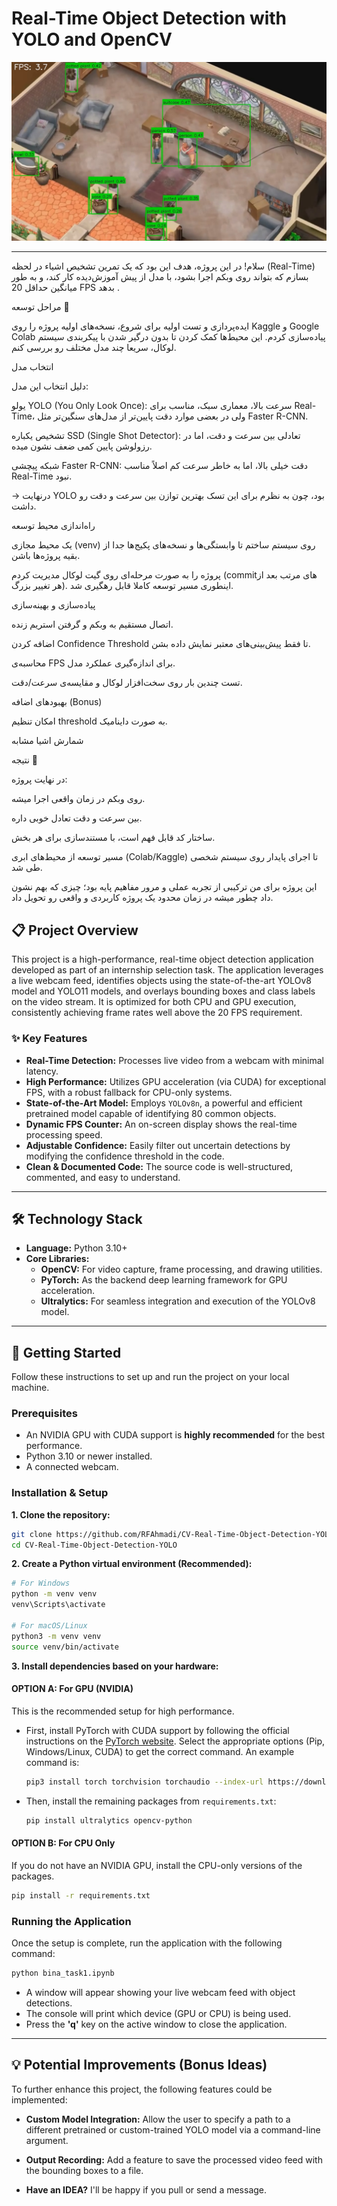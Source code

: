 # Real-Time Object Detection with YOLO and OpenCV

![Project Demo](./mediaoutput.jpg)

---

سلام!
در این پروژه، هدف این بود که یک تمرین تشخیص اشیاء در لحظه (Real-Time) بسازم که بتواند روی وبکم اجرا بشود، با مدل از پیش آموزش‌دیده کار کند، و به طور میانگین حداقل 20 FPS بدهد
.

مراحل توسعه 🔧

ایده‌پردازی و تست اولیه
برای شروع، نسخه‌های اولیه پروژه را روی Kaggle و Google Colab پیاده‌سازی کردم. این محیط‌ها کمک کردن تا بدون درگیر شدن با پیکربندی سیستم لوکال، سریعا چند مدل مختلف رو بررسی کنم.

انتخاب مدل

دلیل انتخاب این مدل:

یولو YOLO (You Only Look Once): سرعت بالا، معماری سبک، مناسب برای Real-Time، ولی در بعضی موارد دقت پایین‌تر از مدل‌های سنگین‌تر مثل Faster R-CNN.

تشخیص یکباره SSD (Single Shot Detector): تعادلی بین سرعت و دقت، اما در رزولوشن پایین کمی ضعف نشون میده.

شبکه پیچشی Faster R-CNN: دقت خیلی بالا، اما به خاطر سرعت کم اصلاً مناسب Real-Time نبود.

→ درنهایت YOLO بود، چون به نظرم برای این تسک بهترین توازن بین سرعت و دقت رو داشت.

راه‌اندازی محیط توسعه

یک محیط مجازی (venv) روی سیستم ساختم تا وابستگی‌ها و نسخه‌های پکیج‌ها جدا از بقیه پروژه‌ها باشن.

پروژه را به صورت مرحله‌ای روی گیت لوکال مدیریت کردم (commitهای مرتب بعد از هر تغییر بزرگ). اینطوری مسیر توسعه کاملا قابل رهگیری شد.

پیاده‌سازی و بهینه‌سازی

اتصال مستقیم به وبکم و گرفتن استریم زنده.

اضافه کردن Confidence Threshold تا فقط پیش‌بینی‌های معتبر نمایش داده بشن.

محاسبه‌ی FPS برای اندازه‌گیری عملکرد مدل.

تست چندین بار روی سخت‌افزار لوکال و مقایسه‌ی سرعت/دقت.

بهبودهای اضافه (Bonus)

امکان تنظیم threshold به صورت داینامیک.

شمارش اشیا مشابه

نتیجه 🎯

در نهایت پروژه‌:

روی وبکم در زمان واقعی اجرا میشه.

بین سرعت و دقت تعادل خوبی داره.

ساختار کد قابل فهم است، با مستندسازی برای هر بخش.

مسیر توسعه از محیط‌های ابری (Colab/Kaggle) تا اجرای پایدار روی سیستم شخصی طی شد.

این پروژه برای من ترکیبی از تجربه عملی و مرور مفاهیم پایه بود؛ چیزی که بهم نشون داد چطور میشه در زمان محدود یک پروژه کاربردی و واقعی رو تحویل داد.




## 📋 Project Overview

This project is a high-performance, real-time object detection application developed as part of an internship selection task. The application leverages a live webcam feed, identifies objects using the state-of-the-art YOLOv8 model and YOLO11 models, and overlays bounding boxes and class labels on the video stream. It is optimized for both CPU and GPU execution, consistently achieving frame rates well above the 20 FPS requirement.

### ✨ Key Features

- **Real-Time Detection:** Processes live video from a webcam with minimal latency.
- **High Performance:** Utilizes GPU acceleration (via CUDA) for exceptional FPS, with a robust fallback for CPU-only systems.
- **State-of-the-Art Model:** Employs `YOLOv8n`, a powerful and efficient pretrained model capable of identifying 80 common objects.
- **Dynamic FPS Counter:** An on-screen display shows the real-time processing speed.
- **Adjustable Confidence:** Easily filter out uncertain detections by modifying the confidence threshold in the code.
- **Clean & Documented Code:** The source code is well-structured, commented, and easy to understand.

---

## 🛠️ Technology Stack

- **Language:** Python 3.10+
- **Core Libraries:**
  - **OpenCV:** For video capture, frame processing, and drawing utilities.
  - **PyTorch:** As the backend deep learning framework for GPU acceleration.
  - **Ultralytics:** For seamless integration and execution of the YOLOv8 model.

---

## 🚀 Getting Started

Follow these instructions to set up and run the project on your local machine.

### Prerequisites

- An NVIDIA GPU with CUDA support is **highly recommended** for the best performance.
- Python 3.10 or newer installed.
- A connected webcam.

### Installation & Setup

**1. Clone the repository:**
```bash
git clone https://github.com/RFAhmadi/CV-Real-Time-Object-Detection-YOLO.git
cd CV-Real-Time-Object-Detection-YOLO
```

**2. Create a Python virtual environment (Recommended):**
```bash
# For Windows
python -m venv venv
venv\Scripts\activate

# For macOS/Linux
python3 -m venv venv
source venv/bin/activate
```

**3. Install dependencies based on your hardware:**

#### **OPTION A: For GPU (NVIDIA)**
This is the recommended setup for high performance.

- First, install PyTorch with CUDA support by following the official instructions on the [PyTorch website](https://pytorch.org/get-started/locally/). Select the appropriate options (Pip, Windows/Linux, CUDA) to get the correct command. An example command is:
  ```bash
  pip3 install torch torchvision torchaudio --index-url https://download.pytorch.org/whl/cu121
  ```
- Then, install the remaining packages from `requirements.txt`:
  ```bash
  pip install ultralytics opencv-python
  ```

#### **OPTION B: For CPU Only**
If you do not have an NVIDIA GPU, install the CPU-only versions of the packages.
```bash
pip install -r requirements.txt
```

### Running the Application

Once the setup is complete, run the application with the following command:

```bash
python bina_task1.ipynb
```

- A window will appear showing your live webcam feed with object detections.
- The console will print which device (GPU or CPU) is being used.
- Press the **'q'** key on the active window to close the application.

---

## 💡 Potential Improvements (Bonus Ideas)

To further enhance this project, the following features could be implemented:

- **Custom Model Integration:** Allow the user to specify a path to a different pretrained or custom-trained YOLO model via a command-line argument.

- **Output Recording:** Add a feature to save the processed video feed with the bounding boxes to a file.
- **Have an IDEA?** I'll be happy if you pull or send a message.

